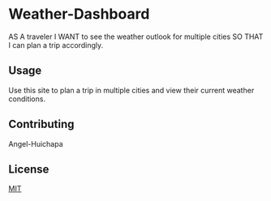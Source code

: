 # Weather-Dashboard
AS A traveler I WANT to see the weather outlook for multiple cities SO THAT I can plan a trip accordingly.

## Usage

Use this site to plan a trip in multiple cities and view their current weather conditions.

## Contributing

Angel-Huichapa

## License

[MIT](https://choosealicense.com/licenses/mit/)